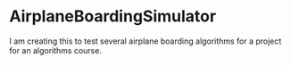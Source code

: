 # AirplaneBoardingSimulator
I am creating this to test several airplane boarding algorithms for a project for an algorithms course.
